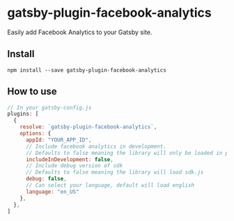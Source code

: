 # gatsby-plugin-facebook-analytics

Easily add Facebook Analytics to your Gatsby site.

## Install

`npm install --save gatsby-plugin-facebook-analytics`

## How to use

```javascript
// In your gatsby-config.js
plugins: [
  {
    resolve: `gatsby-plugin-facebook-analytics`,
    options: {
      appId: "YOUR_APP_ID",
      // Include facebook analytics in development.
      // Defaults to false meaning the library will only be loaded in production.
      includeInDevelopment: false,
      // Include debug version of sdk
      // Defaults to false meaning the library will load sdk.js
      debug: false,
      // Can select your language, default will load english
      language: "en_US"
    },
  },
]
```
